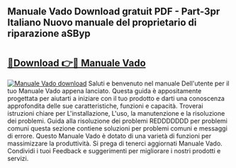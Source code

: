 ## Manuale Vado Download gratuit PDF - Part-3pr Italiano Nuovo manuale del proprietario di riparazione aSByp

# <h2><a href="http://dfg9hv.blite.top/?on=Manuale+Vado">🔗Download 👉🔴 Manuale Vado</a></h2>

[![Manuale Vado download](https://i.imgur.com/lujVjoI.png)](http://dfg9hv.blite.top/?on=Manuale+Vado)
Saluti e benvenuto nel manuale Dell'utente per il tuo Manuale Vado appena lanciato. Questa guida è appositamente progettata per aiutarti a iniziare con il tuo prodotto e darti una conoscenza approfondita delle sue caratteristiche, funzioni e capacità. Troverai istruzioni chiare per L'installazione, L'uso, la manutenzione e la risoluzione dei problemi. Guida alla risoluzione dei problemi REDDDDDDD per problemi comuni questa sezione contiene soluzioni per problemi comuni e messaggi di errore. Questo Manuale Vado è dotato di una varietà di funzioni per massimizzare la produttività. Si prega di tenerci aggiornati Manuale Vado. Condividi i tuoi Feedback e suggerimenti per migliorare i nostri prodotti e servizi.
